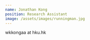 ```yaml
---
name: Jonathan Kong
position: Research Assistant
image: /assets/images/runningman.jpg
---
```

wkkongaa at hku.hk 

